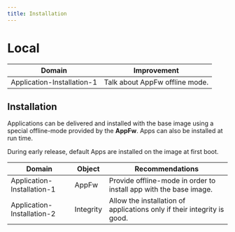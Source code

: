```yaml
---
title: Installation
---
```


# Local

<!-- section-todo -->

Domain                     | Improvement
-------------------------- | ------------------------------
Application-Installation-1 | Talk about AppFw offline mode.

<!-- end-section-todo -->

## Installation

Applications can be delivered and installed with the base image using a special
offline-mode provided by the **AppFw**. Apps can also be installed at run time.

<!-- section-note -->

During early release, default Apps are installed on the image at first boot.

<!-- end-section-note -->

<!-- section-config -->

Domain                     | Object    | Recommendations
-------------------------- | --------- | -----------------------------------------------------------------------
Application-Installation-1 | AppFw     | Provide offline-mode in order to install app with the base image.
Application-Installation-2 | Integrity | Allow the installation of applications only if their integrity is good.

<!-- end-section-config -->
